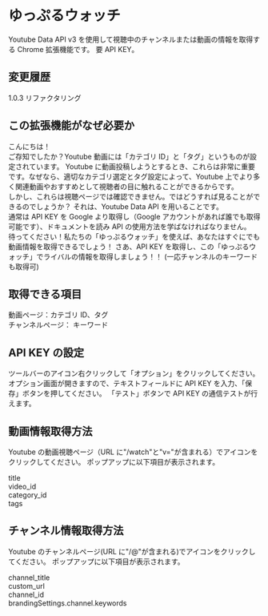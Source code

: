 # ゆっぷるウォッチ

Youtube Data API v3 を使用して視聴中のチャンネルまたは動画の情報を取得する Chrome 拡張機能です。
要 API KEY。

## 変更履歴

1.0.3 リファクタリング

## この拡張機能がなぜ必要か

こんにちは！  
ご存知でしたか？Youtube 動画には「カテゴリ ID」と「タグ」というものが設定されています。
Youtube に動画投稿しようとするとき、これらは非常に重要です。なぜなら、適切なカテゴリ選定とタグ設定によって、Youtube 上でより多く関連動画やおすすめとして視聴者の目に触れることができるからです。  
しかし、これらは視聴ページでは確認できません。ではどうすれば見ることができるのでしょうか？
それは、Youtube Data API を用いることです。  
通常は API KEY を Google より取得し（Google アカウントがあれば誰でも取得可能です）、ドキュメントを読み API の使用方法を学ばなければなりません。  
待ってください！私たちの「ゆっぷるウォッチ」を使えば、あなたはすぐにでも動画情報を取得できるでしょう！
さあ、API KEY を取得し、この「ゆっぷるウォッチ」でライバルの情報を取得しましょう！！
(一応チャンネルのキーワードも取得可)

## 取得できる項目

動画ページ：カテゴリ ID、タグ  
チャンネルページ： キーワード

## API KEY の設定

ツールバーのアイコン右クリックして「オプション」をクリックしてください。
オプション画面が開きますので、テキストフィールドに API KEY を入力、「保存」ボタンを押してください。
「テスト」ボタンで API KEY の通信テストが行えます。

## 動画情報取得方法

Youtube の動画視聴ページ（URL に"/watch"と"v="が含まれる）でアイコンをクリックしてください。
ポップアップに以下項目が表示されます。

title  
video_id  
category_id  
tags

## チャンネル情報取得方法

Youtube のチャンネルページ(URL に"/@"が含まれる)でアイコンをクリックしてください。
ポップアップに以下項目が表示されます。

channel_title  
custom_url  
channel_id  
brandingSettings.channel.keywords
